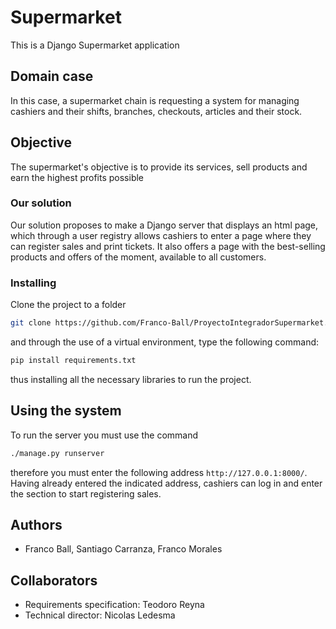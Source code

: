 # Supermarket

This is a Django Supermarket application 

## Domain case

In this case, a supermarket chain is requesting a system for managing cashiers and their shifts, branches, checkouts, articles and their stock.

## Objective

The supermarket's objective is to provide its services, sell products and earn the highest profits possible

### Our solution

Our solution proposes to make a Django server that displays an html page, which through a user registry allows cashiers to enter a page where they can register sales and print tickets. It also offers a page with the best-selling products and offers of the moment, available to all customers.

### Installing

Clone the project to a folder 

```bash
git clone https://github.com/Franco-Ball/ProyectoIntegradorSupermarket.git
```
and through the use of a virtual environment, type the following command:

```bash
pip install requirements.txt
```
thus installing all the necessary libraries to run the project.

## Using the system

To run the server you must use the command 

```bash
./manage.py runserver
```
therefore you must enter the following address ```http://127.0.0.1:8000/```. 
Having already entered the indicated address, cashiers can log in and enter the section to start registering sales.

## Authors

  - Franco Ball, Santiago Carranza, Franco Morales 

## Collaborators

  - Requirements specification: Teodoro Reyna 
  - Technical director: Nicolas Ledesma
